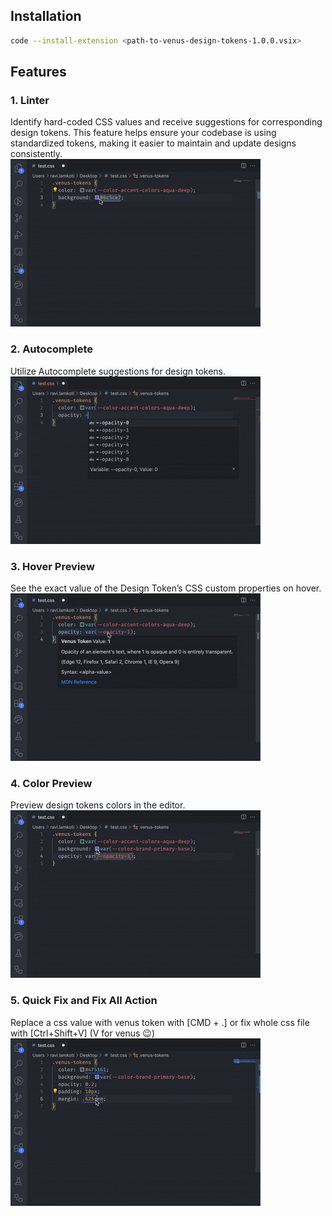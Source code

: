 ## Installation
```bash
code --install-extension <path-to-venus-design-tokens-1.0.0.vsix>
```

## Features
### 1. Linter
Identify hard-coded CSS values and receive suggestions for corresponding design tokens. This feature helps ensure your codebase is using standardized tokens, making it easier to maintain and update designs consistently.<br/>
![Linter Demo](/docs/lint.gif)

### 2. Autocomplete
Utilize Autocomplete suggestions for design tokens.</br>
![Autocomplete Demo](/docs/autocomplete.gif)

### 3. Hover Preview
See the exact value of the Design Token’s CSS custom properties on hover.</br>
![Hover Demo](/docs/hover.gif)

### 4. Color Preview
Preview design tokens colors in the editor.</br>
![Color Preview Demo](/docs/color.gif)

### 5. Quick Fix and Fix All Action
Replace a css value with venus token with [CMD + .] or fix whole css file with [Ctrl+Shift+V] (V for venus 😉) </br>
![Quick Fix Demo](./docs/quickfix.gif)